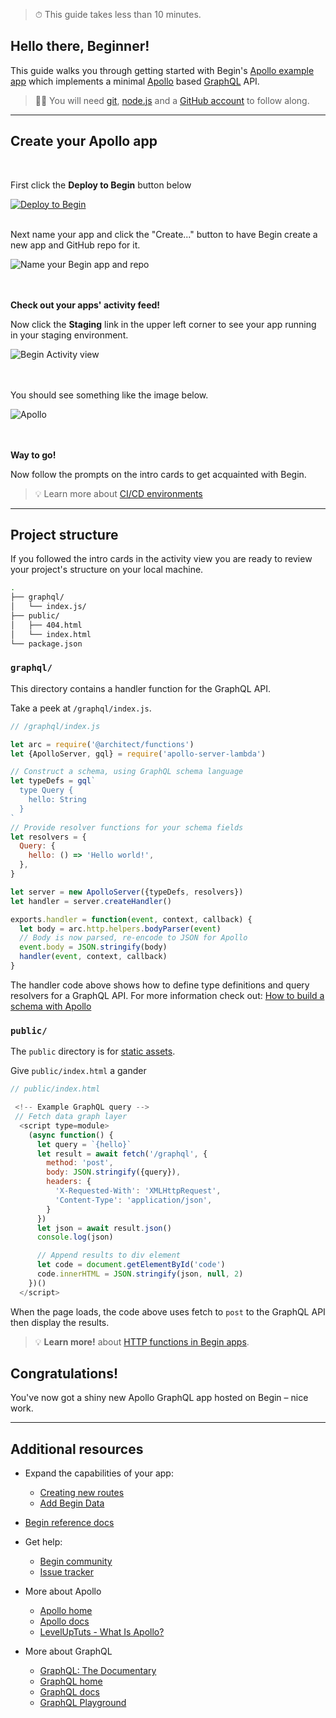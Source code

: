 > ⏱ This guide takes less than 10 minutes.


## **Hello there, Beginner!**

This guide walks you through getting started with Begin's [Apollo example app](https://github.com/begin-examples/node-apoll) which implements a minimal [Apollo](https://www.apollographql.com/docs/) based [GraphQL](https://graphql.org/learn/) API.

> ✋🏽 You will need [git](https://git-scm.com/book/en/v2/Getting-Started-Installing-Git), [node.js](https://nodejs.org/en/download/) and a [GitHub account](https://help.github.com/en/github/getting-started-with-github/signing-up-for-github) to follow along.


---

## Create your Apollo app
<br/>

First click the **Deploy to Begin** button below


[![Deploy to Begin](https://static.begin.com/deploy-to-begin.svg)](https://begin.com/apps/create?template=https://github.com/begin-examples/node-apollo)
<br/>
<br/>

Next name your app and click the "Create..." button to have Begin create a new app and GitHub repo for it.

![Name your Begin app and repo](/_static/screens/shared/begin-repo-name.jpg)
<br/>
<br/>
<br/>

**Check out your apps' activity feed!**

Now click the **Staging** link in the upper left corner to see your app running in your staging environment.

![Begin Activity view](/_static/screens/shared/begin-activity.jpg)
<br/>
<br/>
<br/>

You should see something like the image below.

![Apollo](/_static/screens/guides/apollo-graphql/apollo-screen.jpg)
<br/>
<br/>
<br/>

**Way to go!**

Now follow the prompts on the intro cards to get acquainted with Begin.
> 💡 Learn more about [CI/CD environments](https://docs.begin.com/en/getting-started/builds-deploys)

---

## Project structure

If you followed the intro cards in the activity view you are ready to review your project's structure on your local machine.
<br/>

```bash
.
├── graphql/
│   └── index.js/
├── public/
│   ├── 404.html
│   └── index.html
└── package.json
```

### `graphql/`

This directory contains a handler function for the GraphQL API.

Take a peek at `/graphql/index.js`.

```js
// /graphql/index.js

let arc = require('@architect/functions')
let {ApolloServer, gql} = require('apollo-server-lambda')

// Construct a schema, using GraphQL schema language
let typeDefs = gql`
  type Query {
    hello: String
  }
`
// Provide resolver functions for your schema fields
let resolvers = {
  Query: {
    hello: () => 'Hello world!',
  },
}

let server = new ApolloServer({typeDefs, resolvers})
let handler = server.createHandler()

exports.handler = function(event, context, callback) {
  let body = arc.http.helpers.bodyParser(event)
  // Body is now parsed, re-encode to JSON for Apollo
  event.body = JSON.stringify(body)
  handler(event, context, callback)
}
```

The handler code above shows how to define type definitions and query resolvers for a GraphQL API.
For more information check out: [How to build a schema with Apollo](https://www.apollographql.com/docs/tutorial/schema/)

### `public/`

The `public` directory is for [static assets](https://docs.begin.com/en/static-assets/working-with-static-assets).

Give `public/index.html` a gander

```js
// public/index.html

 <!-- Example GraphQL query -->
 // Fetch data graph layer
  <script type=module>
    (async function() {
      let query = `{hello}`
      let result = await fetch('/graphql', {
        method: 'post',
        body: JSON.stringify({query}),
        headers: {
          'X-Requested-With': 'XMLHttpRequest',
          'Content-Type': 'application/json',
        }
      })
      let json = await result.json()
      console.log(json)

      // Append results to div element
      let code = document.getElementById('code')
      code.innerHTML = JSON.stringify(json, null, 2)
    })()
  </script>
```
When the page loads, the code above uses fetch to `post` to the GraphQL API then display the results.

> 💡 **Learn more!** about [HTTP functions in Begin apps](/en/http-functions/provisioning/).

## Congratulations!

You've now got a shiny new Apollo GraphQL app hosted on Begin – nice work.

---

## Additional resources

- Expand the capabilities of your app:
  - [Creating new routes](/en/functions/creating-new-functions)
  - [Add Begin Data](/en/data/begin-data/)
- [Begin reference docs](/en/getting-started/introduction)
- Get help:
  - [Begin community](https://github.com/smallwins/begin-community/discussions)
  - [Issue tracker](https://github.com/smallwins/begin-issues/issues)

- More about Apollo
  - [Apollo home](https://www.apollographql.com/)
  - [Apollo docs](https://www.apollographql.com/docs/)
  - [LevelUpTuts - What Is Apollo?](https://www.youtube.com/watch?v=mSzUb7f47qk)

- More about GraphQL
  - [GraphQL: The Documentary](https://www.youtube.com/watch?v=783ccP__No8&t=140s)
  - [GraphQL home](https://graphql.org/)
  - [GraphQL docs](https://graphql.org/learn/)
  - [GraphQL Playground](https://github.com/prisma-labs/graphql-playground)
